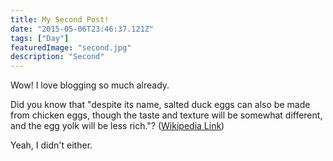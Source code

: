 ```yaml
---
title: My Second Post!
date: "2015-05-06T23:46:37.121Z"
tags: ["Day"]
featuredImage: "second.jpg"
description: "Second"
---
```


Wow! I love blogging so much already.

Did you know that "despite its name, salted duck eggs can also be made from
chicken eggs, though the taste and texture will be somewhat different, and the
egg yolk will be less rich."?
([Wikipedia Link](https://en.wikipedia.org/wiki/Salted_duck_egg))

Yeah, I didn't either.
